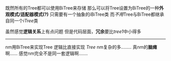 既然所有的Tree都可以使用BiTree来存储
那么可以将Tree设置为BiTree的一种**外观模式/适配器模式(?)**
只需要有一个抽象的iBiTree类
而*不用*Tree与BiTree都继承自同一个*iTree*类

虽然感觉**逻辑关系**上有点问题
但是代码层面，**冗余**要比*tree1*中小得多

---------------------
nm用BiTree来实现Tree
逻辑比直接实现 *Tree* nm复杂的多........
真nm的**脑瘫**啊......
感觉nm完全不是同一套逻辑啊.......